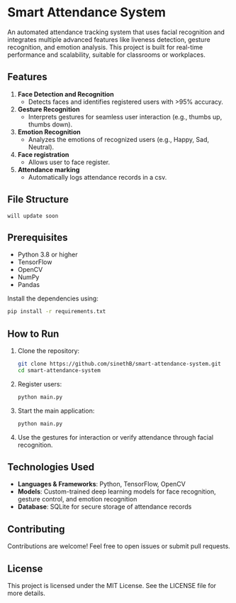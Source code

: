 # Smart Attendance System

An automated attendance tracking system that uses facial recognition and integrates multiple advanced features like liveness detection, gesture recognition, and emotion analysis. This project is built for real-time performance and scalability, suitable for classrooms or workplaces.

## Features

1. **Face Detection and Recognition**
   - Detects faces and identifies registered users with >95% accuracy.
2. **Gesture Recognition**
   - Interprets gestures for seamless user interaction (e.g., thumbs up, thumbs down).
3. **Emotion Recognition**
   - Analyzes the emotions of recognized users (e.g., Happy, Sad, Neutral).
4. **Face registration**
   - Allows user to face register.
6. **Attendance marking**
   - Automatically logs attendance records in a csv.

## File Structure

```
will update soon
```

## Prerequisites

- Python 3.8 or higher
- TensorFlow
- OpenCV
- NumPy
- Pandas

Install the dependencies using:
```bash
pip install -r requirements.txt
```

## How to Run

1. Clone the repository:
   ```bash
   git clone https://github.com/sinethB/smart-attendance-system.git
   cd smart-attendance-system
   ```
2. Register users:
   ```bash
   python main.py 
   ```
3. Start the main application:
   ```bash
   python main.py
   ```
4. Use the gestures for interaction or verify attendance through facial recognition.

## Technologies Used

- **Languages & Frameworks**: Python, TensorFlow, OpenCV
- **Models**: Custom-trained deep learning models for face recognition, gesture control, and emotion recognition
- **Database**: SQLite for secure storage of attendance records

## Contributing

Contributions are welcome! Feel free to open issues or submit pull requests.

## License

This project is licensed under the MIT License. See the LICENSE file for more details.

